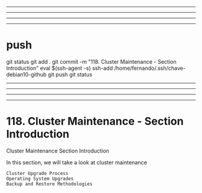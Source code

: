 
------------------------------------------------------------------------------------------------------------------------------------------------------
------------------------------------------------------------------------------------------------------------------------------------------------------
------------------------------------------------------------------------------------------------------------------------------------------------------
------------------------------------------------------------------------------------------------------------------------------------------------------
# push

git status
git add .
git commit -m "118. Cluster Maintenance - Section Introduction"
eval $(ssh-agent -s)
ssh-add /home/fernando/.ssh/chave-debian10-github
git push
git status



------------------------------------------------------------------------------------------------------------------------------------------------------
------------------------------------------------------------------------------------------------------------------------------------------------------
------------------------------------------------------------------------------------------------------------------------------------------------------
------------------------------------------------------------------------------------------------------------------------------------------------------
# 118. Cluster Maintenance - Section Introduction

Cluster Maintenance Section Introduction
 

In this section, we will take a look at cluster maintenance

    Cluster Upgrade Process
    Operating System Upgrades
    Backup and Restore Methodologies
